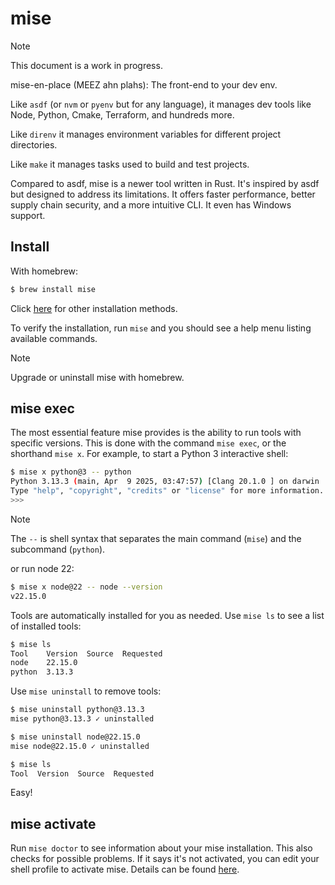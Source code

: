 # mise

> [!NOTE]
> This document is a work in progress.

mise-en-place (MEEZ ahn plahs): The front-end to your dev env.

Like `asdf` (or `nvm` or `pyenv` but for any language), it manages dev tools like Node, Python, Cmake, Terraform, and hundreds more.

Like `direnv` it manages environment variables for different project directories.

Like `make` it manages tasks used to build and test projects.

Compared to asdf, mise is a newer tool written in Rust. It's inspired by asdf but designed to address its limitations. It offers faster performance, better supply chain security, and a more intuitive CLI. It even has Windows support.

## Install

With homebrew:

```bash
$ brew install mise
```

Click [here](https://mise.jdx.dev/installing-mise.html) for other installation methods.

To verify the installation, run `mise` and you should see a help menu listing available commands.

> [!NOTE]
> Upgrade or uninstall mise with homebrew.

## mise exec

The most essential feature mise provides is the ability to run tools with specific versions. This is done with the command `mise exec`, or the shorthand `mise x`. For example, to start a Python 3 interactive shell:

```bash
$ mise x python@3 -- python
Python 3.13.3 (main, Apr  9 2025, 03:47:57) [Clang 20.1.0 ] on darwin
Type "help", "copyright", "credits" or "license" for more information.
>>>
```

> [!NOTE]
> The `--` is shell syntax that separates the main command (`mise`) and the subcommand (`python`).

or run node 22:

```bash
$ mise x node@22 -- node --version
v22.15.0
```

Tools are automatically installed for you as needed. Use `mise ls` to see a list of installed tools:

```bash
$ mise ls
Tool    Version  Source  Requested
node    22.15.0
python  3.13.3
```

Use `mise uninstall` to remove tools:

```bash
$ mise uninstall python@3.13.3
mise python@3.13.3 ✓ uninstalled

$ mise uninstall node@22.15.0
mise node@22.15.0 ✓ uninstalled

$ mise ls
Tool  Version  Source  Requested
```

Easy!

## mise activate

Run `mise doctor` to see information about your mise installation. This also checks for possible problems. If it says it's not activated, you can edit your shell profile to activate mise. Details can be found [here](https://mise.jdx.dev/cli/activate.html).
